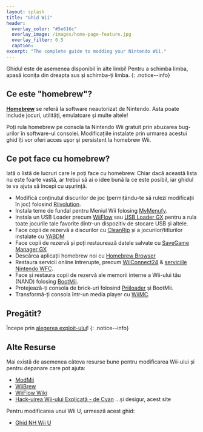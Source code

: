 ```yaml
---
layout: splash
title: "Ghid Wii"
header:
  overlay_color: "#5e616c"
  overlay_image: /images/home-page-feature.jpg
  overlay_filter: 0.5
  caption:
excerpt: "The complete guide to modding your Nintendo Wii."
---
```


Ghidul este de asemenea disponibil în alte limbi! Pentru a schimba limba, apasă iconița din dreapta sus și schimba-ți limba.
{: .notice--info}

## Ce este "homebrew"?

[**Homebrew**](https://en.wikipedia.org/wiki/Homebrew_(video_games)) se referă la software neautorizat de Nintendo. Asta poate include jocuri, utilități, emulatoare și multe altele!

Poți rula homebrew pe consola ta Nintendo Wii gratuit prin abuzarea bug-urilor în software-ul consolei. Modificațiile instalate prin urmarea acestui ghid îți vor oferi acces ușor și persistent la homebrew Wii.

## Ce pot face cu homebrew?

Iată o listă de lucruri care le poți face cu homebrew. Chiar dacă această lista nu este foarte vastă, ar trebui să ai o idee bună la ce este posibil, iar ghidul te va ajuta să începi cu ușurință.

- Modifică conținutul discurilor de joc (permițându-te să rulezi modificații în joc) folosind [Riivolution](http://www.wiibrew.org/wiki/Riivolution).
- Instala teme de fundal pentru Meniul Wii folosing [MyMenufy](themes).
- Instala un USB Loader precum [WiiFlow](wiiflow) sau [USB Loader GX](usbloadergx) pentru a rula toate jocurile tale favorite dintr-un dispozitiv de stocare USB și altele.
- Face copii de rezervă a discurilor cu [CleanRip](/dump-games) și a jocurilor/titlurilor instalate cu [YABDM](dump-wads)
- Face copii de rezervă și poți restaurează datele salvate cu [SaveGame Manager GX](https://wiidatabase.de/downloads/wii-tools/savegame-manager-gx-beta/)
- Descărca aplicații homebrew noi cu [Homebrew Browser](hbb)
- Restaura servicii online întrerupte, precum [WiiConnect24](riiconnect24) & [serviciile Nintendo WFC](wiimmfi).
- Face și restaura copii de rezervă ale memorii interne a Wii-ului tău (NAND) folosing [BootMii](bootmii).
- Protejează-ți consola de brick-uri folosind [Priiloader](priiloader) și BootMii.
- Transformă-ți consola într-un media player cu [WiiMC](http://www.wiimc.org/).


## Pregătit?

Începe prin [alegerea exploit-ului](get-started)!
{: .notice--info}

## Alte Resurse

Mai există de asemenea câteva resurse bune pentru modificarea Wii-ului și pentru depanare care pot ajuta:

- [ModMii](https://modmii.github.io/)
- [WiiBrew](https://wiibrew.org/)
- [WiiFlow Wiki](https://sites.google.com/site/wiiflowiki4/)
- [Hack-uirea Wii-ului Explicată - de Cyan](https://gbatemp.net/threads/wii-hacking-explained.501605/) ...și desigur, acest site

Pentru modificarea unui Wii U, urmează acest ghid:
- [Ghid NH Wii U](https://wiiu.hacks.guide)
